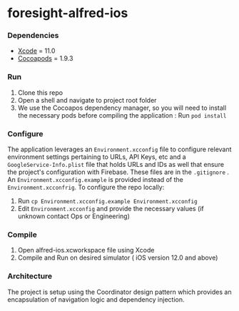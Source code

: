 # foresight-alfred-ios

### Dependencies

* [Xcode](https://developer.apple.com/support/xcode/)  = 11.0
* [Cocoapods](https://cocoapods.org/) = 1.9.3

### Run

1. Clone this repo
2. Open a shell and navigate to project root folder
3. We use the Cocoapos dependency manager, so you will need to install the necessary pods before compiling the application : Run `pod install`

### Configure

The application leverages an `Environment.xcconfig`  file to configure relevant environment settings pertaining to URLs, API Keys, etc and a `GoogleService-Info.plist`  file that holds URLs and IDs as well that ensure the project's configuration with Firebase. These files are in the `.gitignore` . An `Environment.xcconfig.example` is provided instead of the `Environment.xcconfrig`. To configure the repo locally:

1.  Run `cp Environment.xcconfig.example Environment.xcconfig`
2.  Edit `Environment.xcconfig` and provide the necessary values (if unknown contact Ops or Engineering)

### Compile 

1. Open alfred-ios.xcworkspace file using Xcode
2. Compile and Run on desired simulator ( iOS version 12.0 and above)

### Architecture 

The project is setup using the Coordinator design pattern which provides an encapsulation of navigation logic and dependency injection.


